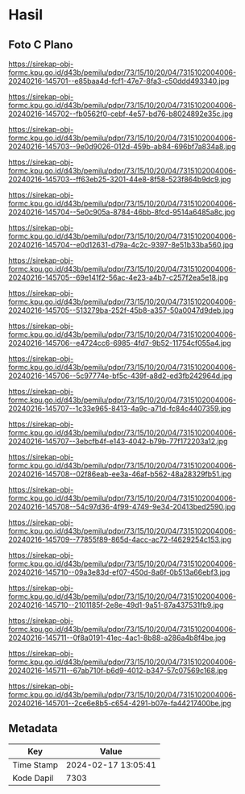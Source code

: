 # Hasil

## Foto C Plano

https://sirekap-obj-formc.kpu.go.id/d43b/pemilu/pdpr/73/15/10/20/04/7315102004006-20240216-145701--e85baa4d-fcf1-47e7-8fa3-c50ddd493340.jpg

https://sirekap-obj-formc.kpu.go.id/d43b/pemilu/pdpr/73/15/10/20/04/7315102004006-20240216-145702--fb0562f0-cebf-4e57-bd76-b8024892e35c.jpg

https://sirekap-obj-formc.kpu.go.id/d43b/pemilu/pdpr/73/15/10/20/04/7315102004006-20240216-145703--9e0d9026-012d-459b-ab84-696bf7a834a8.jpg

https://sirekap-obj-formc.kpu.go.id/d43b/pemilu/pdpr/73/15/10/20/04/7315102004006-20240216-145703--ff63eb25-3201-44e8-8f58-523f864b9dc9.jpg

https://sirekap-obj-formc.kpu.go.id/d43b/pemilu/pdpr/73/15/10/20/04/7315102004006-20240216-145704--5e0c905a-8784-46bb-8fcd-9514a6485a8c.jpg

https://sirekap-obj-formc.kpu.go.id/d43b/pemilu/pdpr/73/15/10/20/04/7315102004006-20240216-145704--e0d12631-d79a-4c2c-9397-8e51b33ba560.jpg

https://sirekap-obj-formc.kpu.go.id/d43b/pemilu/pdpr/73/15/10/20/04/7315102004006-20240216-145705--69e141f2-56ac-4e23-a4b7-c257f2ea5e18.jpg

https://sirekap-obj-formc.kpu.go.id/d43b/pemilu/pdpr/73/15/10/20/04/7315102004006-20240216-145705--513279ba-252f-45b8-a357-50a0047d9deb.jpg

https://sirekap-obj-formc.kpu.go.id/d43b/pemilu/pdpr/73/15/10/20/04/7315102004006-20240216-145706--e4724cc6-6985-4fd7-9b52-11754cf055a4.jpg

https://sirekap-obj-formc.kpu.go.id/d43b/pemilu/pdpr/73/15/10/20/04/7315102004006-20240216-145706--5c97774e-bf5c-439f-a8d2-ed3fb242964d.jpg

https://sirekap-obj-formc.kpu.go.id/d43b/pemilu/pdpr/73/15/10/20/04/7315102004006-20240216-145707--1c33e965-8413-4a9c-a71d-fc84c4407359.jpg

https://sirekap-obj-formc.kpu.go.id/d43b/pemilu/pdpr/73/15/10/20/04/7315102004006-20240216-145707--3ebcfb4f-e143-4042-b79b-77f172203a12.jpg

https://sirekap-obj-formc.kpu.go.id/d43b/pemilu/pdpr/73/15/10/20/04/7315102004006-20240216-145708--02f86eab-ee3a-46af-b562-48a28329fb51.jpg

https://sirekap-obj-formc.kpu.go.id/d43b/pemilu/pdpr/73/15/10/20/04/7315102004006-20240216-145708--54c97d36-4f99-4749-9e34-20413bed2590.jpg

https://sirekap-obj-formc.kpu.go.id/d43b/pemilu/pdpr/73/15/10/20/04/7315102004006-20240216-145709--77855f89-865d-4acc-ac72-f4629254c153.jpg

https://sirekap-obj-formc.kpu.go.id/d43b/pemilu/pdpr/73/15/10/20/04/7315102004006-20240216-145710--09a3e83d-ef07-450d-8a6f-0b513a66ebf3.jpg

https://sirekap-obj-formc.kpu.go.id/d43b/pemilu/pdpr/73/15/10/20/04/7315102004006-20240216-145710--2101185f-2e8e-49d1-9a51-87a437531fb9.jpg

https://sirekap-obj-formc.kpu.go.id/d43b/pemilu/pdpr/73/15/10/20/04/7315102004006-20240216-145711--0f8a0191-41ec-4ac1-8b88-a286a4b8f4be.jpg

https://sirekap-obj-formc.kpu.go.id/d43b/pemilu/pdpr/73/15/10/20/04/7315102004006-20240216-145711--67ab710f-b6d9-4012-b347-57c07569c168.jpg

https://sirekap-obj-formc.kpu.go.id/d43b/pemilu/pdpr/73/15/10/20/04/7315102004006-20240216-145701--2ce6e8b5-c654-4291-b07e-fa44217400be.jpg


## Metadata

| Key        | Value               |
| ---------- | ------------------- |
| Time Stamp | 2024-02-17 13:05:41 |
| Kode Dapil | 7303                |



